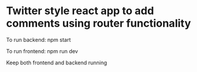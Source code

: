 # Twitter style react app to add comments using router functionality
To run backend: npm start

To run frontend: npm run dev

Keep both frontend and backend running
